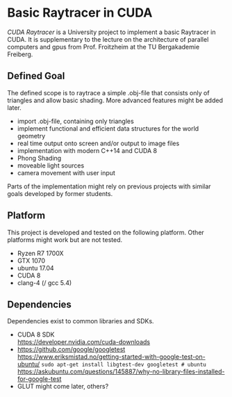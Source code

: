 # Basic Raytracer in CUDA

*CUDA Raytracer* is a University project to implement a basic Raytracer in CUDA.
It is supplementary to the lecture on the architecture of parallel computers and gpus from Prof. Froitzheim at the TU Bergakademie Freiberg.

## Defined Goal

The defined scope is to raytrace a simple .obj-file that consists only of triangles and allow basic shading.
More advanced features might be added later.

- import .obj-file, containing only triangles
- implement functional and efficient data structures for the world geometry
- real time output onto screen and/or output to image files
- implementation with modern C++14 and CUDA 8
- Phong Shading
- moveable light sources
- camera movement with user input

Parts of the implementation might rely on previous projects with similar goals developed by former students.

## Platform

This project is developed and tested on the following platform. Other platforms might work but are not tested.

- Ryzen R7 1700X
- GTX 1070
- ubuntu 17.04
- CUDA 8
- clang-4 (/ gcc 5.4)

## Dependencies

Dependencies exist to common libraries and SDKs.

- CUDA 8 SDK  
  https://developer.nvidia.com/cuda-downloads
- https://github.com/google/googletest  
  https://www.eriksmistad.no/getting-started-with-google-test-on-ubuntu/
  `sudo apt-get install libgtest-dev googletest # ubuntu`  
  https://askubuntu.com/questions/145887/why-no-library-files-installed-for-google-test  
- GLUT might come later, others?
